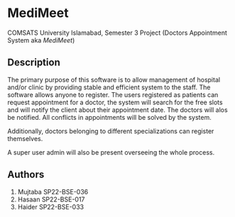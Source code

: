 # MediMeet

COMSATS University Islamabad, Semester 3 Project (Doctors Appointment System aka *MediMeet*)

## Description
The primary purpose of this software is to allow management of hospital and/or clinic by providing stable and efficient system to the staff.
The software allows anyone to register. The users registered as patients can request appointment for a doctor, the system will search for
the free slots and will notify the client about their appointment date. The doctors will alos be notified. All conflicts in appointments
will be solved by the system.

Additionally, doctors belonging to different specializations can register themselves.

A super user admin will also be present overseeing the whole process.

## Authors

1. Mujtaba SP22-BSE-036
2. Hasaan SP22-BSE-017
3. Haider SP22-BSE-033

